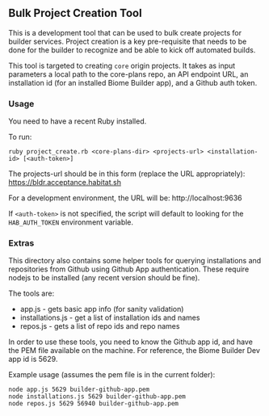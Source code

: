 ## Bulk Project Creation Tool

This is a development tool that can be used to bulk create projects for builder
services. Project creation is a key pre-requisite that needs to be done for the
builder to recognize and be able to kick off automated builds.

This tool is targeted to creating ```core``` origin projects. It takes as
input parameters a local path to the core-plans repo, an API endpoint URL,
an installation id (for an installed Biome Builder app), and a Github auth
token.

### Usage

You need to have a recent Ruby installed.

To run:
```
ruby project_create.rb <core-plans-dir> <projects-url> <installation-id> [<auth-token>]
```

The projects-url should be in this form (replace the URL appropriately):
https://bldr.acceptance.habitat.sh

For a development environment, the URL will be:
http://localhost:9636

If `<auth-token>` is not specified, the script will default to looking for
the `HAB_AUTH_TOKEN` environment variable.

### Extras

This directory also contains some helper tools for querying installations
and repositories from Github using Github App authentication. These
require nodejs to be installed (any recent version should be fine).

The tools are:
* app.js - gets basic app info (for sanity validation)
* installations.js - get a list of installation ids and names
* repos.js - gets a list of repo ids and repo names

In order to use these tools, you need to know the Github app id, and have
the PEM file available on the machine. For reference, the Biome Builder
Dev app id is 5629.

Example usage (assumes the pem file is in the current folder):
```
node app.js 5629 builder-github-app.pem
node installations.js 5629 builder-github-app.pem
node repos.js 5629 56940 builder-github-app.pem
```
